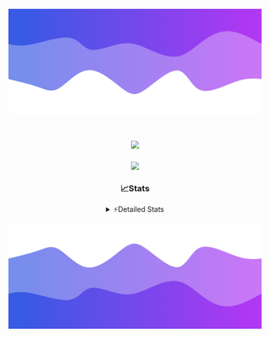 ![Header](./header.png)
<div align="center">

<h1 align="center">
  <a href="https://git.io/typing-svg">
    <img src="https://readme-typing-svg.herokuapp.com/?lines=Hello,+There!+👋;This+is+chicho.;CEO+on+Hely+Development....;&center=true&size=25">
  </a>
</h1>
  
<p align="center">
  <img src="https://lanyard.cnrad.dev/api/852683595378196480" />
</p>

### 📈Stats
<details>
    <summary> ⚡Detailed Stats</summary>
    <br/>

<!--START_SECTION:waka-->
![Code Time](http://img.shields.io/badge/Code%20Time-412%20hrs%2054%20mins-blue)

![Profile Views](http://img.shields.io/badge/Profile%20Views-26-blue)

**🐱 My GitHub Data** 

> 📦 43.5 kB Used in GitHub's Storage 
 > 
> 🏆 27 Contributions in the Year 2023
 > 
> 🚫 Not Opted to Hire
 > 
> 📜 8 Public Repositories 
 > 
> 🔑 9 Private Repositories 
 > 
**I'm a Night 🦉** 

```text
🌞 Morning                17 commits          █░░░░░░░░░░░░░░░░░░░░░░░░   05.76 % 
🌆 Daytime                30 commits          ███░░░░░░░░░░░░░░░░░░░░░░   10.17 % 
🌃 Evening                145 commits         ████████████░░░░░░░░░░░░░   49.15 % 
🌙 Night                  103 commits         █████████░░░░░░░░░░░░░░░░   34.92 % 
```
📅 **I'm Most Productive on Tuesday** 

```text
Monday                   19 commits          ██░░░░░░░░░░░░░░░░░░░░░░░   06.44 % 
Tuesday                  67 commits          ██████░░░░░░░░░░░░░░░░░░░   22.71 % 
Wednesday                54 commits          █████░░░░░░░░░░░░░░░░░░░░   18.31 % 
Thursday                 37 commits          ███░░░░░░░░░░░░░░░░░░░░░░   12.54 % 
Friday                   36 commits          ███░░░░░░░░░░░░░░░░░░░░░░   12.20 % 
Saturday                 31 commits          ███░░░░░░░░░░░░░░░░░░░░░░   10.51 % 
Sunday                   51 commits          ████░░░░░░░░░░░░░░░░░░░░░   17.29 % 
```


📊 **This Week I Spent My Time On** 

```text
🕑︎ Time Zone: America/Argentina/Buenos_Aires

💬 Programming Languages: 
HTML                     7 hrs 36 mins       █████████████░░░░░░░░░░░░   53.39 % 
Astro                    2 hrs 42 mins       █████░░░░░░░░░░░░░░░░░░░░   19.04 % 
Python                   2 hrs 18 mins       ████░░░░░░░░░░░░░░░░░░░░░   16.20 % 
JavaScript               1 hr 27 mins        ███░░░░░░░░░░░░░░░░░░░░░░   10.27 % 
Bash                     8 mins              ░░░░░░░░░░░░░░░░░░░░░░░░░   01.04 % 

🔥 Editors: 
VS Code                  14 hrs 15 mins      █████████████████████████   100.00 % 

🐱‍💻 Projects: 
Unknown Project          9 hrs 36 mins       █████████████████░░░░░░░░   67.37 % 
astrodev                 2 hrs 53 mins       █████░░░░░░░░░░░░░░░░░░░░   20.22 % 
Coder                    1 hr 45 mins        ███░░░░░░░░░░░░░░░░░░░░░░   12.28 % 
pagina-js                1 min               ░░░░░░░░░░░░░░░░░░░░░░░░░   00.13 % 

💻 Operating System: 
Windows                  14 hrs 15 mins      █████████████████████████   100.00 % 
```

**I Mostly Code in JavaScript** 

```text
JavaScript               8 repos             ████████░░░░░░░░░░░░░░░░░   33.33 % 
CSS                      4 repos             ████░░░░░░░░░░░░░░░░░░░░░   16.67 % 
HTML                     3 repos             ███░░░░░░░░░░░░░░░░░░░░░░   12.50 % 
C#                       2 repos             ██░░░░░░░░░░░░░░░░░░░░░░░   08.33 % 
Batchfile                1 repo              █░░░░░░░░░░░░░░░░░░░░░░░░   04.17 % 
```




 Last Updated on 02/10/2023 13:15:48 UTC
<!--END_SECTION:waka-->
</details>

![Footer](./footer.png)
